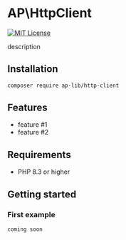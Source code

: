 # AP\HttpClient

[![MIT License](https://img.shields.io/badge/license-MIT-blue.svg)](LICENSE)

description

## Installation

```bash
composer require ap-lib/http-client
```

## Features

- feature #1
- feature #2

## Requirements

- PHP 8.3 or higher

## Getting started

### First example

```php
coming soon
```